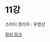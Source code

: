 # 11강

스터디 정리자 : 우영선

[정리 링크](https://github.com/youngsunWoo/sunny-archive/blob/master/docs/java/modern_Java_In_Action/Chapter11.md)
